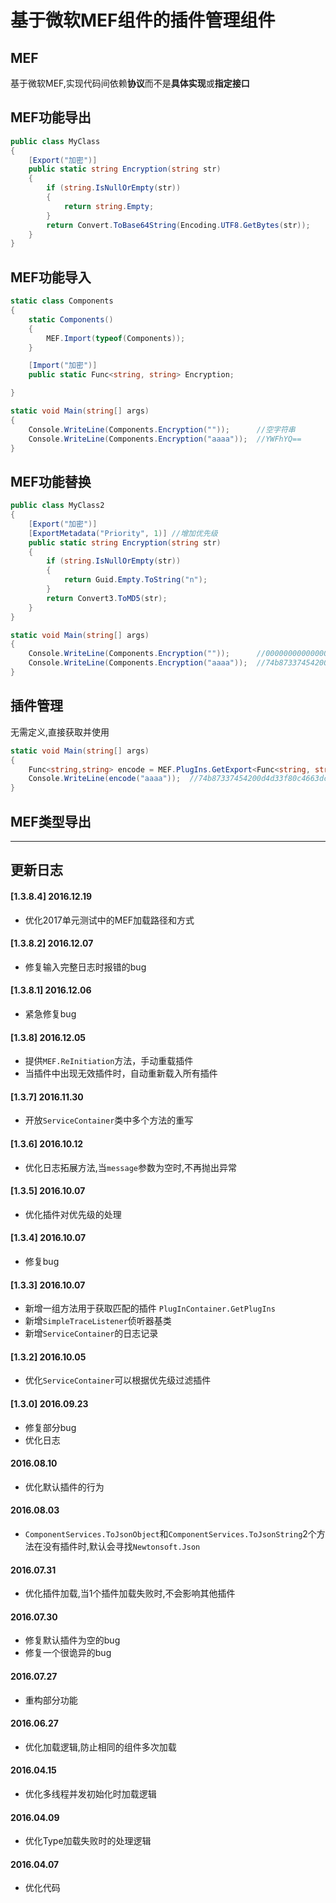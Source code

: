 ﻿# 基于微软MEF组件的插件管理组件

## MEF
基于微软MEF,实现代码间依赖**协议**而不是**具体实现**或**指定接口**

## MEF功能导出
```csharp
public class MyClass
{
    [Export("加密")]
    public static string Encryption(string str)
    {
        if (string.IsNullOrEmpty(str))
        {
            return string.Empty;
        }
        return Convert.ToBase64String(Encoding.UTF8.GetBytes(str));
    }
}
```

## MEF功能导入
```csharp
static class Components
{
    static Components()
    {
        MEF.Import(typeof(Components));
    }

    [Import("加密")]
    public static Func<string, string> Encryption;

}
```
```csharp
static void Main(string[] args)
{
    Console.WriteLine(Components.Encryption(""));      //空字符串
    Console.WriteLine(Components.Encryption("aaaa"));  //YWFhYQ==
}
```

## MEF功能替换 
```csharp
public class MyClass2
{
    [Export("加密")]
    [ExportMetadata("Priority", 1)] //增加优先级
    public static string Encryption(string str)
    {
        if (string.IsNullOrEmpty(str))
        {
            return Guid.Empty.ToString("n");
        }
        return Convert3.ToMD5(str);
    }
}
```
```csharp
static void Main(string[] args)
{
    Console.WriteLine(Components.Encryption(""));      //00000000000000000000000000000000
    Console.WriteLine(Components.Encryption("aaaa"));  //74b87337454200d4d33f80c4663dc5e5
}
```
## 插件管理
无需定义,直接获取并使用
```csharp
static void Main(string[] args)
{
    Func<string,string> encode = MEF.PlugIns.GetExport<Func<string, string>>("加密");
    Console.WriteLine(encode("aaaa"));  //74b87337454200d4d33f80c4663dc5e5
}
```
## MEF类型导出

---
## 更新日志
#### [1.3.8.4] 2016.12.19
* 优化2017单元测试中的MEF加载路径和方式

#### [1.3.8.2] 2016.12.07
* 修复输入完整日志时报错的bug

#### [1.3.8.1] 2016.12.06
* 紧急修复bug 

#### [1.3.8] 2016.12.05
* 提供`MEF.ReInitiation`方法，手动重载插件
* 当插件中出现无效插件时，自动重新载入所有插件

#### [1.3.7] 2016.11.30
* 开放`ServiceContainer`类中多个方法的重写

#### [1.3.6] 2016.10.12
* 优化日志拓展方法,当`message`参数为空时,不再抛出异常

#### [1.3.5] 2016.10.07
* 优化插件对优先级的处理

#### [1.3.4] 2016.10.07
* 修复bug

#### [1.3.3] 2016.10.07
* 新增一组方法用于获取匹配的插件 `PlugInContainer.GetPlugIns`
* 新增`SimpleTraceListener`侦听器基类
* 新增`ServiceContainer`的日志记录

#### [1.3.2] 2016.10.05
* 优化`ServiceContainer`可以根据优先级过滤插件

#### [1.3.0] 2016.09.23
* 修复部分bug
* 优化日志

#### 2016.08.10
* 优化默认插件的行为

#### 2016.08.03
* `ComponentServices.ToJsonObject`和`ComponentServices.ToJsonString`2个方法在没有插件时,默认会寻找`Newtonsoft.Json`

#### 2016.07.31
* 优化插件加载,当1个插件加载失败时,不会影响其他插件

#### 2016.07.30
* 修复默认插件为空的bug
* 修复一个很诡异的bug

#### 2016.07.27
* 重构部分功能

#### 2016.06.27
* 优化加载逻辑,防止相同的组件多次加载  

#### 2016.04.15
* 优化多线程并发初始化时加载逻辑  

#### 2016.04.09
* 优化Type加载失败时的处理逻辑  

#### 2016.04.07
* 优化代码  
